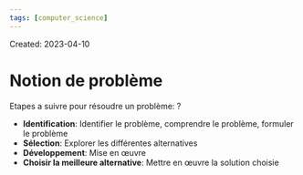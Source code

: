 ```yaml
---
tags: [computer_science] 
---
```

Created: 2023-04-10

# Notion de problème
Etapes a suivre pour résoudre un problème:
?
- **Identification**: Identifier le problème, comprendre le problème, formuler le problème
- **Sélection**: Explorer les différentes alternatives
- **Développement**: Mise en œuvre
- **Choisir la meilleure alternative**: Mettre en œuvre la solution choisie
<!--SR:!2024-02-15,59,170-->